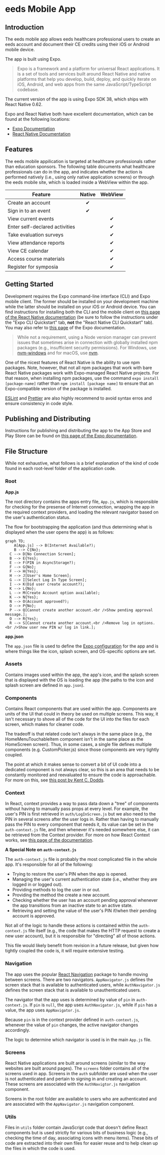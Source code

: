 # eeds Mobile App

## Introduction

The eeds mobile app allows eeds healthcare professional users to create an eeds account and document their CE credits using their iOS or Android mobile device.

The app is built using Expo.

> Expo is a framework and a platform for universal React applications. It is a set of tools and services built around React Native and native platforms that help you develop, build, deploy, and quickly iterate on iOS, Android, and web apps from the same JavaScript/TypeScript codebase.

The current version of the app is using Expo SDK 38, which ships with React Native 0.62.

Expo and React Native both have excellent documentation, which can be found at the following locations:

- [Expo Documentation](https://docs.expo.io/)
- [React Native Documentation](https://reactnative.dev/docs/0.62/getting-started)

## Features

The eeds mobile appilication is targeted at healthcare professionals rather than education sponsors. The following table documents what healthcare professionals can do in the app, and indicates whether the action is performed natively (i.e., using only native application screens) or through the eeds mobile site, which is loaded inside a WebView within the app.

| Feature                        | Native | WebView |
| ------------------------------ | :----: | :-----: |
| Create an account              |   ✔    |         |
| Sign in to an event            |   ✔    |         |
| View current events            |        |    ✔    |
| Enter self-declared activities |        |    ✔    |
| Take evaluation surveys        |        |    ✔    |
| View attendance reports        |        |    ✔    |
| View CE calendar               |        |    ✔    |
| Access course materials        |        |    ✔    |
| Register for symposia          |        |    ✔    |

## Getting Started

Development requires the Expo command-line interface (CLI) and Expo mobile client. The former should be installed on your development machine while the latter should be installed on your iOS or Android device. You can find instructions for installing both the CLI and the mobile client on [this page of the React Native documentation](https://reactnative.dev/docs/0.62/environment-setup) (be sure to follow the instructions under the "Expo CLI Quickstart" tab, **not** the "React Native CLI Quickstart" tab). You may also refer to [this page](https://docs.expo.io/get-started/installation/) of the Expo documentation.

> While not a requirement, using a Node version manager can prevent issues that sometimes arise in connection with globally installed npm packages (e.g., insufficient security permissions). For Windows, use [nvm-windows](https://github.com/coreybutler/nvm-windows) and for macOS, use [nvm](https://github.com/nvm-sh/nvm).

One of the nicest features of React Native is the ability to use npm packages. Note, however, that not all npm packages that work with bare React Native packages work with Expo-managed React Native projects. For that reason, when installing npm packages, use the command `expo install [package-name]` rather than `npm install [package name]` to ensure that an Expo-compatible version of the package is installed.

[ESLint](https://eslint.org/) and [Prettier](https://prettier.io/) are also highly recommend to avoid syntax erros and ensure consistency in code style.

## Publishing and Distributing

Instructions for publishing and distributing the app to the App Store and Play Store can be found on [this page of the Expo documentation](https://docs.expo.io/workflow/publishing/).

## File Structure

While not exhaustive, what follows is a brief explanation of the kind of code found in each root-level folder of the application code.

### Root

**App.js**

The root directory contains the apps entry file, `App.js`, which is responsible for checking for the presense of Internet connection, wrapping the app in the required context providers, and loading the relevant navigator based on the user's authentication status.

The flow for bootstrapping the application (and thus determining what is displayed when the user opens the app) is as follows:

```mermaid
graph TD;
	A[App.js] --> B(Internet Available?);
	B --> C{No};
  C --> D[No Connection Screen];
  B --> E{Yes};
  E --> F(PIN in AsyncStorage?);
  F --> G{No};
  F --> H{Yes};
  H --> J[User's Home Screen];
  G --> I[Select Log In Type Screen];
  I --> K(Did user create account?);
  K --> L{No};
  L --> M(Create Account option available);
  K --> N{Yes};
  N --> O(Account approved?);
  O --> P{No};
  P --> Q[Cannot create another account.<br />Show pending approval message.];
  O --> R{Yes};
  R --> S[Cannot create another account.<br />Remove log in options.<br />Show user new PIN w/ log in link.];
```

**app.json**

The `app.json` file is used to define the [Expo configuration](https://docs.expo.io/workflow/configuration/) for the app and is where things like the icon, splash screen, and OS-specific options are set.

### Assets

Contains images used within the app, the app's icon, and the splash screen that is displayed with the OS is loading the app (the paths to the icon and splash screen are defined in `app.json`).

### Components

Contains React components that are used within the app. Components are units of the UI that could in theory be used on multiple screens. This way, it isn't necessary to shove all of the code for the UI into the files for each screen, which makes for cleaner code.

The tradeoff is that related code isn't always in the same place (e.g., the HomeMenuTouchableItem component isn't in the same place as the HomeScreen screen). Thus, in some cases, a single file defines multiple components (e.g. CustomPicker.js) since those components are very tightly coupled.

The point at which it makes sense to convert a bit of UI code into a dedicated component is not always clear, so this is an area that needs to be constantly monitored and reevaluated to ensure the code is approachable. For more on this, see [this post by Kent C. Dodds](https://kentcdodds.com/blog/when-to-break-up-a-component-into-multiple-components).

### Context

In React, context provides a way to pass data down a "tree" of components without having to manually pass props at every level. For example, the user's PIN is first retrieved in `auth/LogInScreen.js` but we also need to the PIN in several screens after the user logs in. Rather than having to manually pass the PIN to every component that needs it, its value can be set in the `auth-context.js` file, and then whenever it's needed somewhere else, it can be retrieved from the Context provider. For more on how React Context works, see [this page of the documentation](https://reactjs.org/docs/context.html).

**A Special Note on `auth-context.js`**

The `auth-context.js` file is probably the most complicated file in the whole app. It's responsible for all of the following:

- Trying to restore the user's PIN when the app is opened.
- Managing the user's current authentication state (i.e., whether they are logged in or logged out).
- Providing methods to log the user in or out.
- Providing the method the create a new account.
- Checking whether the user has an account pending approval whenever the app transitions from an inactive state to an active state.
- Retrieving and setting the value of the user's PIN if/when their pending account is approved.

Not all of the logic to handle these actions is contained within the `auth-context.js` file itself (e.g., the code that makes the HTTP request to create a new user account), but it is responsible for "directing" all of those actions.

This file would likely benefit from revision in a future release, but given how tightly coupled the code is, it will require extensive testing.

### Navigation

The app uses the popular [React Navigation](https://reactnavigation.org/) package to handle moving between screens. There are two navigators. `AppNavigator.js` defines the screen stack that is available to authenticated users, while `AuthNavigator.js` defines the screen stack that is available to unauthenticated users.

The navigator that the app uses is determined by value of `pin` in `auth-context.js`. If `pin` is `null`, the app uses `AuthNavigator.js`, while if `pin` has a value, the app uses `AppNavigator.js`.

Because `pin` is in the context provider defined in `auth-context.js`, whenever the value of `pin` changes, the active navigator changes accordingly.

The logic to determine which navigator is used is in the main `App.js` file.

### Screens

React Native applications are built around screens (similar to the way websites are built around pages). The `screens` folder contains all of the screens used in app. Screens in the `auth` subfolder are used when the user is not authenticated and pertain to signing in and creating an account. These screens are associated with the `AuthNavigtor.js` navigation component.

Screens in the root folder are available to users who are authenticated and are associated with the `AppNavigator.js` navigation component.

### Utils

Files in `utils` folder contain JavaScript code that doesn't define React components but is used strictly for various bits of business logic (e.g., checking the time of day, associating icons with menu items). These bits of code are extracted into their own files for easier reuse and to help clean up the files in which the code is used.
